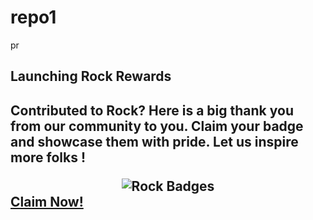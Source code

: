 # repo1
pr 
<div>
            <h2>
            Launching Rock Rewards
            <h2>
            <p>
            Contributed to Rock? Here is a big thank you from our community to you.
            Claim your badge and showcase them with pride. Let us inspire more folks !
            </p>
            <div align='center'>
            <img src="https://beta.aviyel.com/assets/uploads/rewards/share/project/159/512/share.png" alt="Rock Badges" />
            </div>
            <div>
              <a href="https://beta.aviyel.com/projects/159/rockpapersci/rewards">
                Claim Now!
              </a>
            </div>
          </div>
